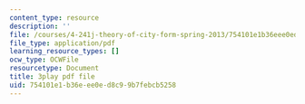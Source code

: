 ```yaml
---
content_type: resource
description: ''
file: /courses/4-241j-theory-of-city-form-spring-2013/754101e1b36eee0ed8c99b7febcb5258_yv3PIJF1Uqc.pdf
file_type: application/pdf
learning_resource_types: []
ocw_type: OCWFile
resourcetype: Document
title: 3play pdf file
uid: 754101e1-b36e-ee0e-d8c9-9b7febcb5258
---
```

